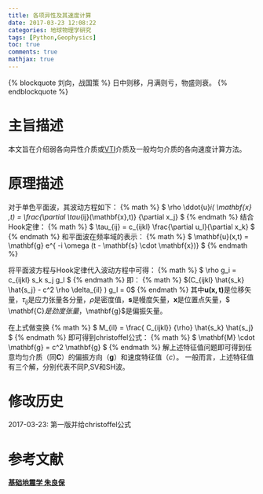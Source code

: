 ```yaml
---
title: 各项异性及其速度计算
date: 2017-03-23 12:08:22
categories: 地球物理学研究
tags: [Python,Geophysics]
toc: true
comments: true
mathjax: true
---
```

{% blockquote 刘向，战国策 %}
日中则移，月满则亏，物盛则衰。
{% endblockquote %}

# 主旨描述
本文旨在介绍弱各向异性介质或[VTI](http://sepwww.stanford.edu/data/media/public/docs/sep92/sergey4/paper_html/node2.html)介质及一般均匀介质的各向速度计算方法。

# 原理描述
对于单色平面波，其波动方程如下：
{% math %}
$ \rho \ddot{u}_i( \mathbf{x} ,t) = \frac{\partial \tau_{ij}(\mathbf{x},t)} {\partial x_j} $
{% endmath %}
结合Hook定律：
{%  math %}
  $ \tau_{ij} = c_{ijkl} \frac{\partial u_l}{\partial x_k} $
{%  endmath %}
和平面波在频率域的表示：
{% math %}
$  \mathbf{u}(x,t) = \mathbf{g} e^{ -i \omega (t - \mathbf{s} \cdot \mathbf{x})} $
{% endmath %}

将平面波方程与Hook定律代入波动方程中可得：
{% math %}
$  \rho g_i = c_{ijkl} s_k s_j g_l $
{% endmath %}
即：
{% math %}
$(C_{ijkl} \hat{s_k} \hat{s_j} - c^2 \rho \delta_{il} ) g_l = 0$
{% endmath %}
其中$\mathbf{u(x,t)}$是位移矢量，$\tau{_{ij}}$是应力张量各分量，$\rho$是密度值，$\mathbf{s}$是幔度矢量，$\mathbf{x}$是位置点矢量，$ \mathbf{C}$是劲度张量，$\mathbf{g}$是偏振矢量。

在上式做变换
{% math %}
 $ M_{il} = \frac{ C_{ijkl}} {\rho} \hat{s_k} \hat{s_j} $
 {% endmath %}
即可得到christoffel公式：
{% math %}
$ \mathbf{M} \cdot \mathbf{g} = c^2 \mathbf{g} $
{% endmath %}
解上述特征值问题即可得到任意均匀介质（同$\mathbf{C}$）的偏振方向（$\mathbf{g}$）和速度特征值（$c$）。
一般而言，上述特征值有三个解，分别代表不同P,SV和SH波。

# 修改历史
2017-03-23: 第一版并给christoffel公式

# 参考文献
**[基础地震学 朱良保](http://product.dangdang.com/24134702.html)**
